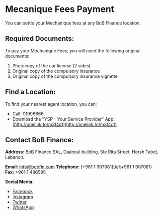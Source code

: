 # Mecanique Fees Payment

You can settle your Mechanique fees at any BoB Finance location.

## Required Documents:

To pay your Mechanique Fees, you will need the following original documents:

1.  Photocopy of the car license (2 sides)
2.  Original copy of the compulsory insurance
3.  Original copy of the compulsory insurance vignette

## Find a Location:

To find your nearest agent location, you can:
*   Call: 01906666
*   Download the "YSP - Your Service Provider" App: [http://onelink.to/m3t4dt](http://onelink.to/m3t4dt)

## Contact BoB Finance:

**Address:**
BoB Finance SAL, Daaboul building, Ste Rita Street, Horsh Tabet, Lebanon.

**Email:** [info@bobfin.com](mailto:info@bobfin.com)
**Telephone:** [+961 1 907081](tel:+961 1 907081)
**Fax:** +961 1 486595

**Social Media:**
*   [Facebook](https://www.facebook.com/BobFinanceSal)
*   [Instagram](https://www.instagram.com/BoB_Finance)
*   [Twitter](https://twitter.com/BoBFinance2)
*   [WhatsApp](https://api.whatsapp.com/send?phone=96181236424)